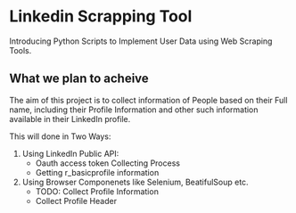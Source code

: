 # Linkedin Scrapping Tool
Introducing Python Scripts to Implement User Data using Web Scraping Tools. 

## What we plan to acheive 
The aim of this project is to collect information of People based on their Full name, including their Profile Information and other such information available in their LinkedIn profile.

This will done in Two Ways:

1) Using LinkedIn Public API:
    - Oauth access token Collecting Process
    - Getting r_basicprofile information
2) Using Browser Componenets like Selenium, BeatifulSoup etc.
    - TODO: Collect Profile Information
    - Collect Profile Header
